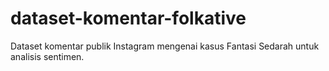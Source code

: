 # dataset-komentar-folkative
Dataset komentar publik Instagram mengenai kasus Fantasi Sedarah untuk analisis sentimen.
